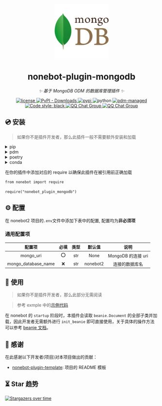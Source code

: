 <div align="center">
  <a href="https://www.mongodb.com/"><img src="docs/mongo.png" width="180" height="180" alt="NoneBotPluginLogo"></a>
</div>

<div align="center">

# nonebot-plugin-mongodb

_✨ 基于 MongoDB ODM 的数据库管理插件 ✨_

<a href="./LICENSE">
    <img src="https://img.shields.io/github/license/Well2333/nonebot-plugin-mongodb.svg" alt="license">
</a>

<a href="https://pypi.python.org/pypi/nonebot-plugin-mongodb">
  <img alt="PyPI - Downloads" src="https://img.shields.io/pypi/dm/nonebot-plugin-mongodb">
</a>

<a href="https://pypi.python.org/pypi/nonebot-plugin-mongodb">
    <img src="https://img.shields.io/pypi/v/nonebot-plugin-mongodb.svg" alt="pypi">
</a>

<img src="https://img.shields.io/badge/python-3.8+-blue.svg" alt="python">

<a href="https://pdm.fming.dev">
    <img src="https://img.shields.io/badge/pdm-managed-blueviolet" alt="pdm-managed">
</a>

<a href="https://github.com/psf/black">
    <img src="https://img.shields.io/badge/code%20style-black-000000.svg" alt="Code style: black">
</a>

<a href="https://jq.qq.com/?_wv=1027&k=5OFifDh">
  <img src="https://img.shields.io/badge/QQ%E7%BE%A4-768887710-orange?style=flat-square" alt="QQ Chat Group">
</a>
<a href="https://jq.qq.com/?_wv=1027&k=7LWx6q4J">
  <img src="https://img.shields.io/badge/QQ%E7%BE%A4-720053992-orange?style=flat-square" alt="QQ Chat Group">
</a>

</div>

## 💿 安装

> 如果你不是插件开发者，那么此插件一般不需要额外安装和加载

<details>
<summary>pip</summary>

    pip install nonebot-plugin-mongodb

</details>
<details>
<summary>pdm</summary>

    pdm add nonebot-plugin-mongodb

</details>
<details>
<summary>poetry</summary>

    poetry add nonebot-plugin-mongodb

</details>
<details>
<summary>conda</summary>

    conda install nonebot-plugin-mongodb

</details>

在你的插件中添加对应的 require 以确保此插件在被引用前正确加载

```
from nonebot import require

require("nonebot_plugin_mongodb")
```

## ⚙️ 配置

在 nonebot2 项目的`.env`文件中添加下表中的配置, 配置均为**非必须项**

### 通用配置项

|       配置项        | 必填 | 类型 |  默认值  |        说明        |
| :-----------------: | :--: | :--: | :------: | :----------------: |
|      mongo_uri      |  ⭕  | str  |   None   | MongoDB 的连接 uri |
| mongo_database_name |  ❌  | str  | nonebot2 |   连接的数据库名   |

## 🎉 使用

> 如果你不是插件开发者，那么此部分无需阅读

> 参考 exmple 中的[示例代码](./example/beanie_usage.py)

在 nonebot 的 `startup` 阶段时，本插件会读取 `beanie.Document` 的全部子类并加载，因此开发者无需额外进行 `init_beanie` 即可直接使用，关于具体的操作方法可以参考 [beanie 文档](https://beanie-odm.dev/)。

## 🙏 感谢

在此感谢以下开发者(项目)对本项目做出的贡献：

- [nonebot-plugin-template](https://github.com/A-kirami/nonebot-plugin-template): 项目的 README 模板

## ⏳ Star 趋势

[![Stargazers over time](https://starchart.cc/Well2333/nonebot-plugin-mongodb.svg)](https://starchart.cc/Well2333/nonebot-plugin-mongodb)
